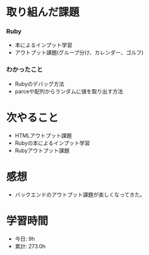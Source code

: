 # 取り組んだ課題
### Ruby
* 本によるインプット学習
* アウトプット課題(グループ分け、カレンダー、ゴルフ)
### わかったこと
* Rubyのデバッグ方法
* parceや配列からランダムに値を取り出す方法
# 次やること
* HTMLアウトプット課題
* Rubyの本によるインプット学習
* Rubyアウトプット課題
# 感想
* バックエンドのアウトプット課題が楽しくなってきた。
# 学習時間
* 今日: 9h
* 累計: 273.0h
